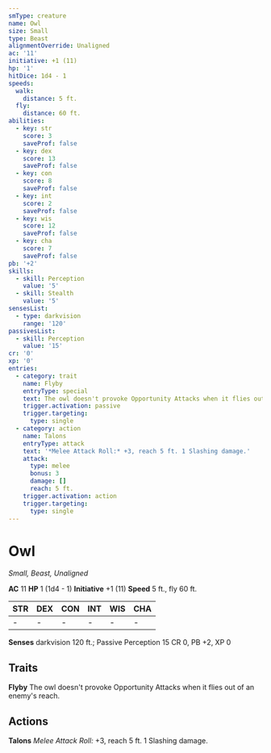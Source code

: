```yaml
---
smType: creature
name: Owl
size: Small
type: Beast
alignmentOverride: Unaligned
ac: '11'
initiative: +1 (11)
hp: '1'
hitDice: 1d4 - 1
speeds:
  walk:
    distance: 5 ft.
  fly:
    distance: 60 ft.
abilities:
  - key: str
    score: 3
    saveProf: false
  - key: dex
    score: 13
    saveProf: false
  - key: con
    score: 8
    saveProf: false
  - key: int
    score: 2
    saveProf: false
  - key: wis
    score: 12
    saveProf: false
  - key: cha
    score: 7
    saveProf: false
pb: '+2'
skills:
  - skill: Perception
    value: '5'
  - skill: Stealth
    value: '5'
sensesList:
  - type: darkvision
    range: '120'
passivesList:
  - skill: Perception
    value: '15'
cr: '0'
xp: '0'
entries:
  - category: trait
    name: Flyby
    entryType: special
    text: The owl doesn't provoke Opportunity Attacks when it flies out of an enemy's reach.
    trigger.activation: passive
    trigger.targeting:
      type: single
  - category: action
    name: Talons
    entryType: attack
    text: '*Melee Attack Roll:* +3, reach 5 ft. 1 Slashing damage.'
    attack:
      type: melee
      bonus: 3
      damage: []
      reach: 5 ft.
    trigger.activation: action
    trigger.targeting:
      type: single
---
```


# Owl
*Small, Beast, Unaligned*

**AC** 11
**HP** 1 (1d4 - 1)
**Initiative** +1 (11)
**Speed** 5 ft., fly 60 ft.

| STR | DEX | CON | INT | WIS | CHA |
| --- | --- | --- | --- | --- | --- |
| - | - | - | - | - | - |

**Senses** darkvision 120 ft.; Passive Perception 15
CR 0, PB +2, XP 0

## Traits

**Flyby**
The owl doesn't provoke Opportunity Attacks when it flies out of an enemy's reach.

## Actions

**Talons**
*Melee Attack Roll:* +3, reach 5 ft. 1 Slashing damage.
